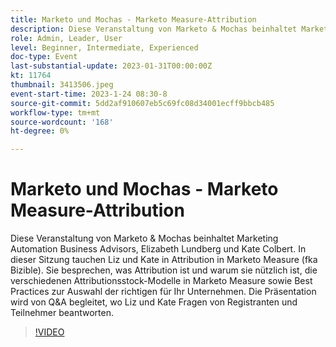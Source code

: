 ```yaml
---
title: Marketo und Mochas - Marketo Measure-Attribution
description: Diese Veranstaltung von Marketo & Mochas beinhaltet Marketing Automation Business Advisors, Elizabeth Lundberg und Kate Colbert. In dieser Sitzung tauchen Liz und Kate in Attribution in Marketo Measure (fka Bizible). Sie besprechen, was Attribution ist und warum sie nützlich ist, die verschiedenen Attributionsstock-Modelle in Marketo Measure sowie Best Practices zur Auswahl der richtigen für Ihr Unternehmen. Die Präsentation wird von Q&A begleitet, wo Liz und Kate Fragen von Registranten und Teilnehmer beantworten.
role: Admin, Leader, User
level: Beginner, Intermediate, Experienced
doc-type: Event
last-substantial-update: 2023-01-31T00:00:00Z
kt: 11764
thumbnail: 3413506.jpeg
event-start-time: 2023-1-24 08:30-8
source-git-commit: 5dd2af910607eb5c69fc08d34001ecff9bbcb485
workflow-type: tm+mt
source-wordcount: '168'
ht-degree: 0%

---
```


# Marketo und Mochas - Marketo Measure-Attribution

Diese Veranstaltung von Marketo &amp; Mochas beinhaltet Marketing Automation Business Advisors, Elizabeth Lundberg und Kate Colbert. In dieser Sitzung tauchen Liz und Kate in Attribution in Marketo Measure (fka Bizible). Sie besprechen, was Attribution ist und warum sie nützlich ist, die verschiedenen Attributionsstock-Modelle in Marketo Measure sowie Best Practices zur Auswahl der richtigen für Ihr Unternehmen. Die Präsentation wird von Q&amp;A begleitet, wo Liz und Kate Fragen von Registranten und Teilnehmer beantworten.

>[!VIDEO](https://video.tv.adobe.com/v/3413506/?quality=12&learn=on)